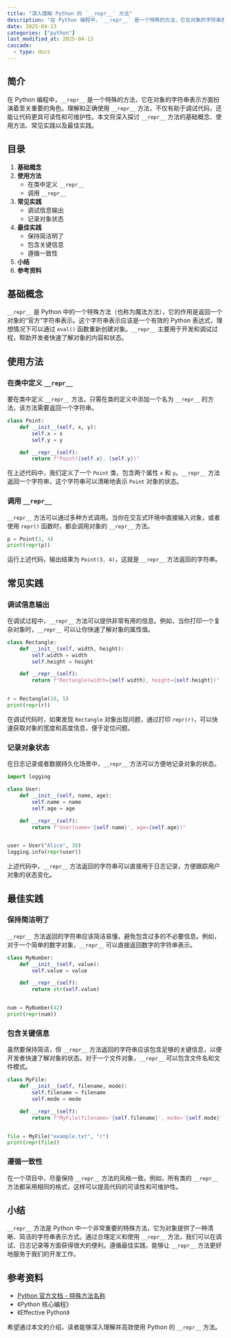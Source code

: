 ```yaml
---
title: "深入理解 Python 的 `__repr__` 方法"
description: "在 Python 编程中，`__repr__` 是一个特殊的方法，它在对象的字符串表示方面扮演着至关重要的角色。理解和正确使用 `__repr__` 方法，不仅有助于调试代码，还能让代码更具可读性和可维护性。本文将深入探讨 `__repr__` 方法的基础概念、使用方法、常见实践以及最佳实践。"
date: 2025-04-13
categories: ["python"]
last_modified_at: 2025-04-13
cascade:
  - type: docs
---
```



## 简介
在 Python 编程中，`__repr__` 是一个特殊的方法，它在对象的字符串表示方面扮演着至关重要的角色。理解和正确使用 `__repr__` 方法，不仅有助于调试代码，还能让代码更具可读性和可维护性。本文将深入探讨 `__repr__` 方法的基础概念、使用方法、常见实践以及最佳实践。

<!-- more -->
## 目录
1. **基础概念**
2. **使用方法**
    - 在类中定义 `__repr__`
    - 调用 `__repr__`
3. **常见实践**
    - 调试信息输出
    - 记录对象状态
4. **最佳实践**
    - 保持简洁明了
    - 包含关键信息
    - 遵循一致性
5. **小结**
6. **参考资料**

## 基础概念
`__repr__` 是 Python 中的一个特殊方法（也称为魔法方法），它的作用是返回一个对象的“官方”字符串表示。这个字符串表示应该是一个有效的 Python 表达式，理想情况下可以通过 `eval()` 函数重新创建对象。`__repr__` 主要用于开发和调试过程，帮助开发者快速了解对象的内容和状态。

## 使用方法
### 在类中定义 `__repr__`
要在类中定义 `__repr__` 方法，只需在类的定义中添加一个名为 `__repr__` 的方法，该方法需要返回一个字符串。

```python
class Point:
    def __init__(self, x, y):
        self.x = x
        self.y = y

    def __repr__(self):
        return f"Point({self.x}, {self.y})"


```

在上述代码中，我们定义了一个 `Point` 类，包含两个属性 `x` 和 `y`。`__repr__` 方法返回一个字符串，这个字符串可以清晰地表示 `Point` 对象的状态。

### 调用 `__repr__`
`__repr__` 方法可以通过多种方式调用。当你在交互式环境中直接输入对象，或者使用 `repr()` 函数时，都会调用对象的 `__repr__` 方法。

```python
p = Point(3, 4)
print(repr(p))  
```

运行上述代码，输出结果为 `Point(3, 4)`，这就是 `__repr__` 方法返回的字符串。

## 常见实践
### 调试信息输出
在调试过程中，`__repr__` 方法可以提供非常有用的信息。例如，当你打印一个复杂对象时，`__repr__` 可以让你快速了解对象的属性值。

```python
class Rectangle:
    def __init__(self, width, height):
        self.width = width
        self.height = height

    def __repr__(self):
        return f"Rectangle(width={self.width}, height={self.height})"


r = Rectangle(10, 5)
print(repr(r))  
```

在调试代码时，如果发现 `Rectangle` 对象出现问题，通过打印 `repr(r)`，可以快速获取对象的宽度和高度信息，便于定位问题。

### 记录对象状态
在日志记录或者数据持久化场景中，`__repr__` 方法可以方便地记录对象的状态。

```python
import logging

class User:
    def __init__(self, name, age):
        self.name = name
        self.age = age

    def __repr__(self):
        return f"User(name='{self.name}', age={self.age})"


user = User("Alice", 30)
logging.info(repr(user))  
```

上述代码中，`__repr__` 方法返回的字符串可以直接用于日志记录，方便跟踪用户对象的状态变化。

## 最佳实践
### 保持简洁明了
`__repr__` 方法返回的字符串应该简洁易懂，避免包含过多的不必要信息。例如，对于一个简单的数字对象，`__repr__` 可以直接返回数字的字符串表示。

```python
class MyNumber:
    def __init__(self, value):
        self.value = value

    def __repr__(self):
        return str(self.value)


num = MyNumber(42)
print(repr(num))  
```

### 包含关键信息
虽然要保持简洁，但 `__repr__` 方法返回的字符串应该包含足够的关键信息，以便开发者快速了解对象的状态。对于一个文件对象，`__repr__` 可以包含文件名和文件模式。

```python
class MyFile:
    def __init__(self, filename, mode):
        self.filename = filename
        self.mode = mode

    def __repr__(self):
        return f"MyFile(filename='{self.filename}', mode='{self.mode}')"


file = MyFile("example.txt", "r")
print(repr(file))  
```

### 遵循一致性
在一个项目中，尽量保持 `__repr__` 方法的风格一致。例如，所有类的 `__repr__` 方法都采用相同的格式，这样可以提高代码的可读性和可维护性。

## 小结
`__repr__` 方法是 Python 中一个非常重要的特殊方法，它为对象提供了一种清晰、简洁的字符串表示方式。通过合理定义和使用 `__repr__` 方法，我们可以在调试、日志记录等方面获得很大的便利。遵循最佳实践，能够让 `__repr__` 方法更好地服务于我们的开发工作。

## 参考资料
- [Python 官方文档 - 特殊方法名称](https://docs.python.org/3/reference/datamodel.html#special-method-names)
- 《Python 核心编程》
- 《Effective Python》

希望通过本文的介绍，读者能够深入理解并高效使用 Python 的 `__repr__` 方法。  